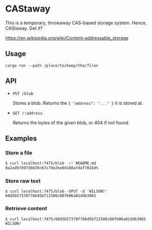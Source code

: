 # CAStaway

This is a temporary, throwaway CAS-based storage system. Hence, CAStaway. Get it?

https://en.wikipedia.org/wiki/Content-addressable_storage

## Usage

`cargo run --path /place/to/keep/the/files`

## API

- `PUT /blob`

  Stores a blob. Returns the `{ "address": "..." }` it is stored at.

- `GET /:address`

  Returns the bytes of the given blob, or 404 if not found.
  
## Examples

### Store a file
```bash
$ curl localhost:7475/blob -sT README.md
0a2ad9799736639c67c79e2be0d188afdaf7816d%
```
### Store raw text 
```
$ curl localhost:7475/blob -XPUT -d 'WILSON!'
68d5b57378f76645bf12506c88fb06a81ddb3965
```
### Retrieve content
```
$ curl localhost:7475/68d5b57378f76645bf12506c88fb06a81ddb3965
WILSON!
```
